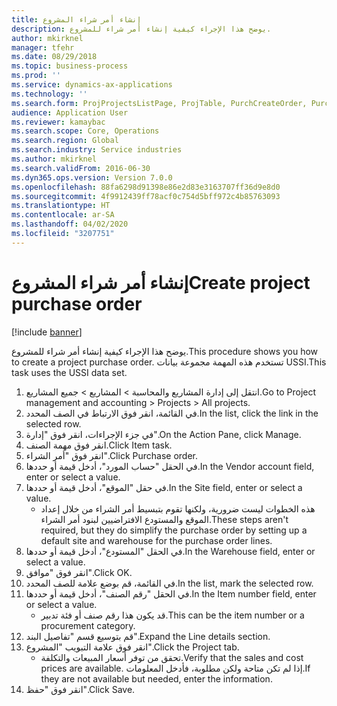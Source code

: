 ```yaml
---
title: إنشاء أمر شراء المشروع
description: يوضح هذا الإجراء كيفية إنشاء أمر شراء للمشروع.
author: mkirknel
manager: tfehr
ms.date: 08/29/2018
ms.topic: business-process
ms.prod: ''
ms.service: dynamics-ax-applications
ms.technology: ''
ms.search.form: ProjProjectsListPage, ProjTable, PurchCreateOrder, PurchTable, InventItemIdLookupPurchase
audience: Application User
ms.reviewer: kamaybac
ms.search.scope: Core, Operations
ms.search.region: Global
ms.search.industry: Service industries
ms.author: mkirknel
ms.search.validFrom: 2016-06-30
ms.dyn365.ops.version: Version 7.0.0
ms.openlocfilehash: 88fa6298d91398e86e2d83e3163707ff36d9e8d0
ms.sourcegitcommit: 4f9912439ff78acf0c754d5bff972c4b85763093
ms.translationtype: HT
ms.contentlocale: ar-SA
ms.lasthandoff: 04/02/2020
ms.locfileid: "3207751"
---
```

# <a name="create-project-purchase-order"></a><span data-ttu-id="033aa-103">إنشاء أمر شراء المشروع</span><span class="sxs-lookup"><span data-stu-id="033aa-103">Create project purchase order</span></span>

[!include [banner](../../includes/banner.md)]

<span data-ttu-id="033aa-104">يوضح هذا الإجراء كيفية إنشاء أمر شراء للمشروع.</span><span class="sxs-lookup"><span data-stu-id="033aa-104">This procedure shows you how to create a project purchase order.</span></span> <span data-ttu-id="033aa-105">تستخدم هذه المهمة مجموعة بيانات USSI.</span><span class="sxs-lookup"><span data-stu-id="033aa-105">This task uses the USSI data set.</span></span>

1. <span data-ttu-id="033aa-106">انتقل إلى إدارة المشاريع والمحاسبة > المشاريع > جميع المشاريع.</span><span class="sxs-lookup"><span data-stu-id="033aa-106">Go to Project management and accounting > Projects > All projects.</span></span>
2. <span data-ttu-id="033aa-107">في القائمة، انقر فوق الارتباط في الصف المحدد.</span><span class="sxs-lookup"><span data-stu-id="033aa-107">In the list, click the link in the selected row.</span></span>
3. <span data-ttu-id="033aa-108">في جزء الإجراءات، انقر فوق "إدارة".</span><span class="sxs-lookup"><span data-stu-id="033aa-108">On the Action Pane, click Manage.</span></span>
4. <span data-ttu-id="033aa-109">انقر فوق مهمة الصنف.</span><span class="sxs-lookup"><span data-stu-id="033aa-109">Click Item task.</span></span>
5. <span data-ttu-id="033aa-110">انقر فوق "أمر الشراء".</span><span class="sxs-lookup"><span data-stu-id="033aa-110">Click Purchase order.</span></span>
6. <span data-ttu-id="033aa-111">في الحقل "حساب المورد"، أدخل قيمة أو حددها.</span><span class="sxs-lookup"><span data-stu-id="033aa-111">In the Vendor account field, enter or select a value.</span></span>
7. <span data-ttu-id="033aa-112">في حقل "الموقع"، أدخل قيمة أو حددها.</span><span class="sxs-lookup"><span data-stu-id="033aa-112">In the Site field, enter or select a value.</span></span>
    * <span data-ttu-id="033aa-113">هذه الخطوات ليست ضرورية، ولكنها تقوم بتبسيط أمر الشراء من خلال إعداد الموقع والمستودع الافتراضيين لبنود أمر الشراء.</span><span class="sxs-lookup"><span data-stu-id="033aa-113">These steps aren't required, but they do simplify the purchase order by setting up a default site and warehouse for the purchase order lines.</span></span>  
8. <span data-ttu-id="033aa-114">في الحقل "المستودع"، أدخل قيمة أو حددها.</span><span class="sxs-lookup"><span data-stu-id="033aa-114">In the Warehouse field, enter or select a value.</span></span>
9. <span data-ttu-id="033aa-115">انقر فوق "موافق".</span><span class="sxs-lookup"><span data-stu-id="033aa-115">Click OK.</span></span>
10. <span data-ttu-id="033aa-116">في القائمة، قم بوضع علامة للصف المحدد.</span><span class="sxs-lookup"><span data-stu-id="033aa-116">In the list, mark the selected row.</span></span>
11. <span data-ttu-id="033aa-117">في الحقل "رقم الصنف"، أدخل قيمة أو حددها.</span><span class="sxs-lookup"><span data-stu-id="033aa-117">In the Item number field, enter or select a value.</span></span>
    * <span data-ttu-id="033aa-118">قد يكون هذا رقم صنف أو فئة تدبير.</span><span class="sxs-lookup"><span data-stu-id="033aa-118">This can be the item number or a procurement category.</span></span>  
12. <span data-ttu-id="033aa-119">قم بتوسيع قسم "تفاصيل البند".</span><span class="sxs-lookup"><span data-stu-id="033aa-119">Expand the Line details section.</span></span>
13. <span data-ttu-id="033aa-120">انقر فوق علامة التبويب "المشروع".</span><span class="sxs-lookup"><span data-stu-id="033aa-120">Click the Project tab.</span></span>
    * <span data-ttu-id="033aa-121">تحقق من توفر أسعار المبيعات والتكلفة.</span><span class="sxs-lookup"><span data-stu-id="033aa-121">Verify that the sales and cost prices are available.</span></span> <span data-ttu-id="033aa-122">إذا لم تكن متاحة ولكن مطلوبة، فأدخل المعلومات.</span><span class="sxs-lookup"><span data-stu-id="033aa-122">If they are not available but needed, enter the information.</span></span>  
14. <span data-ttu-id="033aa-123">انقر فوق "حفظ".</span><span class="sxs-lookup"><span data-stu-id="033aa-123">Click Save.</span></span>

